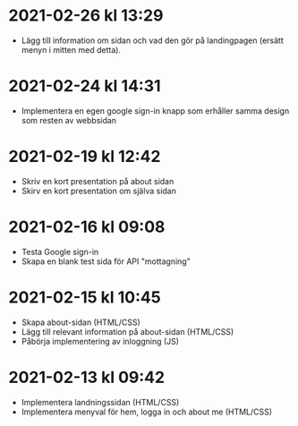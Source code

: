 # 2021-02-26 kl 13:29 #
* Lägg till information om sidan och vad den gör på landingpagen (ersätt menyn i mitten med detta).

# 2021-02-24 kl 14:31 #
* Implementera en egen google sign-in knapp som erhåller samma design som resten av webbsidan

# 2021-02-19 kl 12:42 #
* Skriv en kort presentation på about sidan
* Skirv en kort presentation om själva sidan

# 2021-02-16 kl 09:08 #
* Testa Google sign-in
* Skapa en blank test sida för API "mottagning"

# 2021-02-15 kl 10:45 #
* Skapa about-sidan (HTML/CSS)
* Lägg till relevant information på about-sidan (HTML/CSS)
* Påbörja implementering av inloggning (JS)

# 2021-02-13 kl 09:42 #
* Implementera landningssidan (HTML/CSS)
* Implementera menyval för hem, logga in och about me (HTML/CSS)
